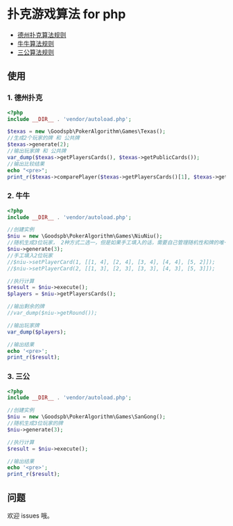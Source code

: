 # 扑克游戏算法 for php

* [德州扑克算法规则](/doc/texas.md)
* [牛牛算法规则](/doc/niuniu.md)
* [三公算法规则](/doc/sangong.md)

## 使用


### 1. 德州扑克

```php
<?php
include __DIR__ . 'vendor/autoload.php';

$texas = new \Goodspb\PokerAlgorithm\Games\Texas();
//生成2个玩家的牌 和 公共牌
$texas->generate(2);
//输出玩家牌 和 公共牌
var_dump($texas->getPlayersCards(), $texas->getPublicCards());
//输出比较结果
echo "<pre>";
print_r($texas->comparePlayer($texas->getPlayersCards()[1], $texas->getPlayersCards()[2]));
```

### 2. 牛牛

```php
<?php
include __DIR__ . 'vendor/autoload.php';

//创建实例
$niu = new \Goodspb\PokerAlgorithm\Games\NiuNiu();
//随机生成3位玩家， 2种方式二选一，但是如果手工填入的话，需要自己管理随机性和牌的唯一性
$niu->generate(3);
//手工填入2位玩家
//$niu->setPlayerCard(1, [[1, 4], [2, 4], [3, 4], [4, 4], [5, 2]]);
//$niu->setPlayerCard(2, [[1, 3], [2, 3], [3, 3], [4, 3], [5, 3]]);

//执行计算
$result = $niu->execute();
$players = $niu->getPlayersCards();

//输出剩余的牌
//var_dump($niu->getRound());

//输出玩家牌
var_dump($players);

//输出结果
echo '<pre>';
print_r($result);
```

### 3. 三公

```php
<?php
include __DIR__ . 'vendor/autoload.php';

//创建实例
$niu = new \Goodspb\PokerAlgorithm\Games\SanGong();
//随机生成3位玩家的牌
$niu->generate(3);

//执行计算
$result = $niu->execute();

//输出结果
echo '<pre>';
print_r($result);
```

## 问题

欢迎 issues 哦。
